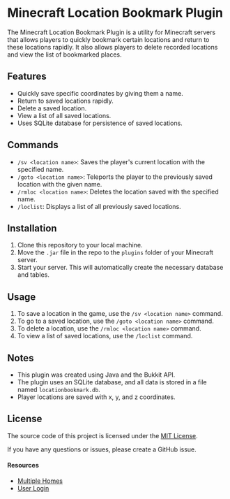 # Minecraft Location Bookmark Plugin

The Minecraft Location Bookmark Plugin is a utility for Minecraft servers that allows players to quickly bookmark certain locations and return to these locations rapidly. It also allows players to delete recorded locations and view the list of bookmarked places.

## Features

- Quickly save specific coordinates by giving them a name.
- Return to saved locations rapidly.
- Delete a saved location.
- View a list of all saved locations.
- Uses SQLite database for persistence of saved locations.

## Commands

- `/sv <location name>`: Saves the player's current location with the specified name.
- `/goto <location name>`: Teleports the player to the previously saved location with the given name.
- `/rmloc <location name>`: Deletes the location saved with the specified name.
- `/loclist`: Displays a list of all previously saved locations.

## Installation

1. Clone this repository to your local machine.
2. Move the `.jar` file in the repo to the `plugins` folder of your Minecraft server.
3. Start your server. This will automatically create the necessary database and tables.

## Usage

1. To save a location in the game, use the `/sv <location name>` command.
2. To go to a saved location, use the `/goto <location name>` command.
3. To delete a location, use the `/rmloc <location name>` command.
4. To view a list of saved locations, use the `/loclist` command.

## Notes

- This plugin was created using Java and the Bukkit API.
- The plugin uses an SQLite database, and all data is stored in a file named `locationbookmark.db`.
- Player locations are saved with x, y, and z coordinates.

## License

The source code of this project is licensed under the [MIT License](LICENSE).

If you have any questions or issues, please create a GitHub issue.


#### Resources

- [Multiple Homes](https://github.com/Echo24h/MultipleHomes)
- [User Login](https://github.com/ElCholoGamer/userlogin)
